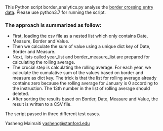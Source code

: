 This Python script border_analytics.py analyse the [border crossing entry data](https://github.com/InsightDataScience/border-crossing-analysis). 
Please use python3.7 for running the script.

### The approach is summarized as follow:
* First, loading the csv file as a nested list which only contains Date, Measure, Border and Value. 
* Then we calculate the sum of value using a unique dict key of Date, Border and Measure.
* Next, lists called year_list and border_measure_list are prepared for calculating the rolling average.
* The crucial step is calculating the rolling average. For each year, we calculate the cumulative sum of the values based on border and measure as dict key. The trick is that the list for rolling average already contains zero because the rolling average for January is 0 according to the instruction. The 13th number in the list of rolling average should deleted.
* After sorting the results based on Border, Date, Measure and Value, the result is written to a CSV file.  

The script passed in three different test cases.

Yasheng Maimaiti 
yasheng@stanford.edu
